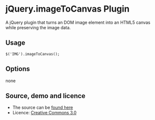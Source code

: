 # jQuery.imageToCanvas Plugin

A jQuery plugin that turns an DOM image element into an HTML5 canvas while preserving the image data.

## Usage

    $('IMG').imageToCanvas();

## Options 

none

## Source, demo and licence

* The source can be [found here](http://github.com/schnalle/jQuery.imageToCanvas)
* Licence: [Creative Commons 3.0](http://creativecommons.org/licenses/by/3.0/)  